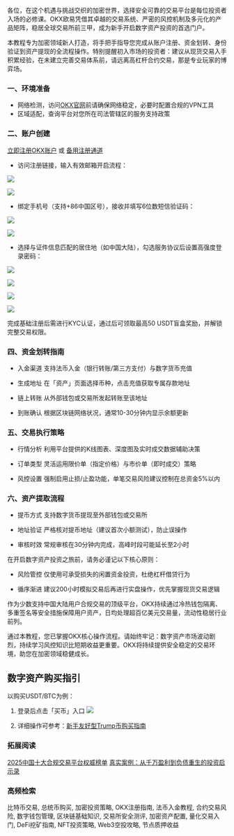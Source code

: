 各位，在这个机遇与挑战交织的加密世界，选择安全可靠的交易平台是每位投资者入场的必修课。OKX欧易凭借其卓越的交易系统、严密的风控机制及多元化的产品矩阵，稳居全球交易所前三甲，成为新手开启数字资产投资的首选门户。

本教程专为加密领域新人打造，将手把手指导您完成从账户注册、资金划转、身份验证到资产提现的全流程操作。特别提醒初入市场的投资者：建议从现货交易入手积累经验，在未建立完善交易体系前，请远离高杠杆合约交易，那是专业玩家的博弈场。

### 一、环境准备

- 网络检测，访问[OKX官网](https://www.okx.com)前请确保网络稳定，必要时配置合规的VPN工具
- 区域适配，查询平台对您所在司法管辖区的服务支持政策

### 二、账户创建
 [立即注册OKX账户](https://www.chouyi.world/zh-hans/join/18639032) 或 [备用注册通道](https://www.okx.com/zh-hans/join/74873351)

- 访问注册链接，输入有效邮箱开启流程：

[![](https://ac63e02.webp.li/okx2.jpg)](https://btc8848.com/top-10-exchanges)

[![](https://ac63e02.webp.li/okx3.jpg)](https://btc8848.com/top-10-exchanges)

- 绑定手机号（支持+86中国区号），接收并填写6位数短信验证码：

[![](https://ac63e02.webp.li/okx4.jpg)](https://btc8848.com/top-10-exchanges)

[![](https://ac63e02.webp.li/okx5.jpg)](https://btc8848.com/top-10-exchanges)

- 选择与证件信息匹配的居住地（如中国大陆），勾选服务协议后设置高强度登录密码：

[![](https://ac63e02.webp.li/okx6.jpg)](https://btc8848.com/top-10-exchanges)

[![](https://ac63e02.webp.li/okx7.jpg)](https://btc8848.com/top-10-exchanges)

[![](https://ac63e02.webp.li/okx8.jpg)](https://btc8848.com/top-10-exchanges)

[![](https://ac63e02.webp.li/okx9.jpg)](https://btc8848.com/top-10-exchanges)

完成基础注册后需进行KYC认证，通过后可领取最高50 USDT盲盒奖励，并解锁完整交易权限。

### 四、资金划转指南
- 入金渠道
支持法币入金（银行转账/第三方支付）与数字货币充值

- 生成地址
在「资产」页面选择币种，点击充值获取专属存款地址

- 链上转账
从外部钱包或交易所发起转账至该地址

- 到账确认
根据区块链网络状况，通常10-30分钟内显示余额更新

### 五、交易执行策略
- 行情分析
利用平台提供的K线图表、深度图及实时成交数据辅助决策

- 订单类型
灵活运用限价单（指定价格）与市价单（即时成交）策略

- 风控设置
强制启用止损/止盈功能，单笔交易风险建议控制在总资金5%以内

### 六、资产提取流程
- 提币方式
支持数字货币提现至外部钱包或交易所

- 地址验证
严格核对提币地址（建议首次小额测试），防止误操作

- 审核时效
常规审核在30分钟内完成，高峰时段可能延长至2小时

在开启数字资产投资之旅前，请务必谨记以下核心原则：

- 风险管控
仅使用可承受损失的闲置资金投资，杜绝杠杆借贷行为

- 循序渐进
建议200小时模拟交易后再进行实盘操作，优先掌握现货交易逻辑

作为少数支持中国大陆用户合规交易的顶级平台，OKX持续通过冷热钱包隔离、多重签名等安全措施保障用户资产，日均处理超百亿美元交易量，流动性稳居行业前列。

通过本教程，您已掌握OKX核心操作流程。请始终牢记：数字资产市场波动剧烈，持续学习风控知识比短期收益更重要。OKX将持续提供安全稳定的交易环境，助您在加密领域稳健成长。

## 数字资产购买指引
以购买USDT/BTC为例：

1. 登录后点击「买币」入口
[![](https://ac63e02.webp.li/okx14.jpg)](https://btc8848.com/top-10-exchanges)

2. 详细操作可参考：[新手友好型Trump币购买指南](https://heiyetouzi.xyz/ouyi-trump/)

### 拓展阅读
[2025中国十大合规交易平台权威榜单](https://btc8848.com/top-10-exchanges/)
[真实案例：从千万盈利到负债重生的投资启示录](https://heiyetouzi.xyz/biquanstory001/)

### 高频检索
比特币交易, 总统币购买, 加密投资策略, OKX注册指南, 法币入金教程, 合约交易风险, 数字钱包管理, 区块链基础知识, 交易所安全测评, 加密资产配置, 量化交易入门, DeFi挖矿指南, NFT投资策略, Web3空投攻略, 节点质押收益